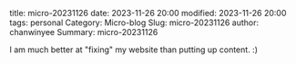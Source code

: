title: micro-20231126
date: 2023-11-26 20:00
modified: 2023-11-26 20:00
tags: personal
Category: Micro-blog
Slug: micro-20231126
author: chanwinyee
Summary: micro-20231126

I am much better at "fixing" my website than putting up content. :) 
